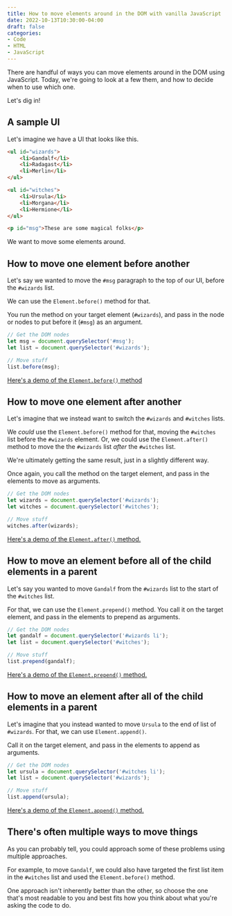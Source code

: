 ```yaml
---
title: How to move elements around in the DOM with vanilla JavaScript
date: 2022-10-13T10:30:00-04:00
draft: false
categories:
- Code
- HTML
- JavaScript
---
```


There are handful of ways you can move elements around in the DOM using JavaScript. Today, we're going to look at a few them, and how to decide when to use which one.

Let's dig in!

## A sample UI

Let's imagine we have a UI that looks like this.

```html
<ul id="wizards">
	<li>Gandalf</li>
	<li>Radagast</li>
	<li>Merlin</li>
</ul>

<ul id="witches">
	<li>Ursula</li>
	<li>Morgana</li>
	<li>Hermione</li>
</ul>

<p id="msg">These are some magical folks</p>
```

We want to move some elements around.

## How to move one element before another

Let's say we wanted to move the `#msg` paragraph to the top of our UI, before the `#wizards` list.

We can use the `Element.before()` method for that.

You run the method on your target element (`#wizards`), and pass in the node or nodes to put before it (`#msg`) as an argument.

```js
// Get the DOM nodes
let msg = document.querySelector('#msg');
let list = document.querySelector('#wizards');

// Move stuff
list.before(msg);
```

[Here's a demo of the `Element.before()` method](https://codepen.io/cferdinandi/pen/rNvPGbX)

## How to move one element after another

Let's imagine that we instead want to switch the `#wizards` and `#witches` lists.

We _could_ use the `Element.before()` method for that, moving the `#witches` list before the `#wizards` element. Or, we could use the `Element.after()` method to move the the `#wizards` list _after_ the `#witches` list.

We're ultimately getting the same result, just in a slightly different way.

Once again, you call the method on the target element, and pass in the elements to move as arguments.

```js
// Get the DOM nodes
let wizards = document.querySelector('#wizards');
let witches = document.querySelector('#witches');

// Move stuff
witches.after(wizards);
```

[Here's a demo of the `Element.after()` method.](https://codepen.io/cferdinandi/pen/oNdmGrz)

## How to move an element before all of the child elements in a parent

Let's say you wanted to move `Gandalf` from the `#wizards` list to the start of the `#witches` list.

For that, we can use the `Element.prepend()` method. You call it on the target element, and pass in the elements to prepend as arguments.

```js
// Get the DOM nodes
let gandalf = document.querySelector('#wizards li');
let list = document.querySelector('#witches');

// Move stuff
list.prepend(gandalf);
```

[Here's a demo of the `Element.prepend()` method.](https://codepen.io/cferdinandi/pen/NWMowWL)

## How to move an element after all of the child elements in a parent

Let's imagine that you instead wanted to move `Ursula` to the end of list of `#wizards`. For that, we can use `Element.append()`.

Call it on the target element, and pass in the elements to append as arguments.

```js
// Get the DOM nodes
let ursula = document.querySelector('#witches li');
let list = document.querySelector('#wizards');

// Move stuff
list.append(ursula);
```

[Here's a demo of the `Element.append()` method.](https://codepen.io/cferdinandi/pen/RwyvjPL)

## There's often multiple ways to move things

As you can probably tell, you could approach some of these problems using multiple approaches.

For example, to move `Gandalf`, we could also have targeted the first list item in the `#witches` list and used the `Element.before()` method.

One approach isn't inherently better than the other, so choose the one that's most readable to you and best fits how you think about what you're asking the code to do.